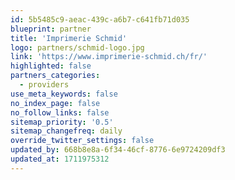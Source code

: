 ```yaml
---
id: 5b5485c9-aeac-439c-a6b7-c641fb71d035
blueprint: partner
title: 'Imprimerie Schmid'
logo: partners/schmid-logo.jpg
link: 'https://www.imprimerie-schmid.ch/fr/'
highlighted: false
partners_categories:
  - providers
use_meta_keywords: false
no_index_page: false
no_follow_links: false
sitemap_priority: '0.5'
sitemap_changefreq: daily
override_twitter_settings: false
updated_by: 668b8e8a-6f34-46cf-8776-6e9724209df3
updated_at: 1711975312
---
```

